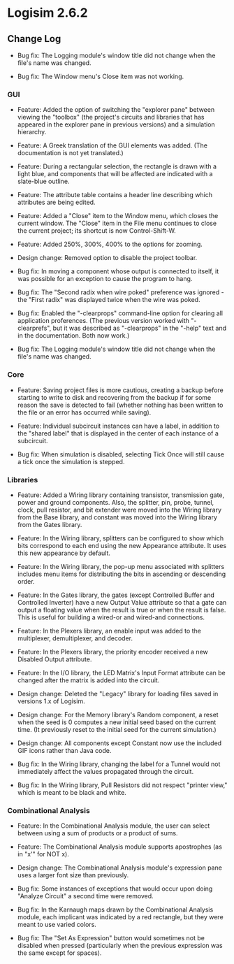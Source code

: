 # Logisim 2.6.2
## Change Log

- Bug fix: The Logging module's window title did not change when the file's name was changed.

- Bug fix: The Window menu's Close item was not working.

### GUI

- Feature: Added the option of switching the "explorer pane" between viewing the "toolbox" (the project's circuits and libraries that has appeared in the explorer pane in previous versions) and a simulation hierarchy.

- Feature: A Greek translation of the GUI elements was added. (The documentation is not yet translated.)

- Feature: During a rectangular selection, the rectangle is drawn with a light blue, and components that will be affected are indicated with a slate-blue outline.

- Feature: The attribute table contains a header line describing which attributes are being edited.

- Feature: Added a "Close" item to the Window menu, which closes the current window. The "Close" item in the File menu continues to close the current project; its shortcut is now Control-Shift-W.

- Feature: Added 250%, 300%, 400% to the options for zooming.

- Design change: Removed option to disable the project toolbar.

- Bug fix: In moving a component whose output is connected to itself, it was possible for an exception to cause the program to hang.

- Bug fix: The "Second radix when wire poked" preference was ignored - the "First radix" was displayed twice when the wire was poked.

- Bug fix: Enabled the "-clearprops" command-line option for clearing all application proferences. (The previous version worked with "-clearprefs", but it was described as "-clearprops" in the "-help" text and in the documentation. Both now work.)

- Bug fix: The Logging module's window title did not change when the file's name was changed.

### Core

- Feature: Saving project files is more cautious, creating a backup before starting to write to disk and recovering from the backup if for some reason the save is detected to fail (whether nothing has been written to the file or an error has occurred while saving).

- Feature: Individual subcircuit instances can have a label, in addition to the "shared label" that is displayed in the center of each instance of a subcircuit.

- Bug fix: When simulation is disabled, selecting Tick Once will still cause a tick once the simulation is stepped.

### Libraries

- Feature: Added a Wiring library containing transistor, transmission gate, power and ground components. Also, the splitter, pin, probe, tunnel, clock, pull resistor, and bit extender were moved into the Wiring library from the Base library, and constant was moved into the Wiring library from the Gates library.

- Feature: In the Wiring library, splitters can be configured to show which bits correspond to each end using the new Appearance attribute. It uses this new appearance by default.

- Feature: In the Wiring library, the pop-up menu associated with splitters includes menu items for distributing the bits in ascending or descending order.

- Feature: In the Gates library, the gates (except Controlled Buffer and Controlled Inverter) have a new Output Value attribute so that a gate can output a floating value when the result is true or when the result is false. This is useful for building a wired-or and wired-and connections.

- Feature: In the Plexers library, an enable input was added to the multiplexer, demultiplexer, and decoder.

- Feature: In the Plexers library, the priority encoder received a new Disabled Output attribute.

- Feature: In the I/O library, the LED Matrix's Input Format attribute can be changed after the matrix is added into the circuit.

- Design change: Deleted the "Legacy" library for loading files saved in versions 1.x of Logisim.

- Design change: For the Memory library's Random component, a reset when the seed is 0 computes a new initial seed based on the current time. (It previously reset to the initial seed for the current simulation.)

- Design change: All components except Constant now use the included GIF icons rather than Java code.

- Bug fix: In the Wiring library, changing the label for a Tunnel would not immediately affect the values propagated through the circuit.

- Bug fix: In the Wiring library, Pull Resistors did not respect "printer view," which is meant to be black and white.

### Combinational Analysis

- Feature: In the Combinational Analysis module, the user can select between using a sum of products or a product of sums.

- Feature: The Combinational Analysis module supports apostrophes (as in "x'" for NOT x).

- Design change: The Combinational Analysis module's expression pane uses a larger font size than previously.

- Bug fix: Some instances of exceptions that would occur upon doing "Analyze Circuit" a second time were removed.

- Bug fix: In the Karnaugh maps drawn by the Combinational Analysis module, each implicant was indicated by a red rectangle, but they were meant to use varied colors.

- Bug fix: The "Set As Expression" button would sometimes not be disabled when pressed (particularly when the previous expression was the same except for spaces).